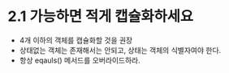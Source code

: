 # 2.1 가능하면 적게 캡슐화하세요

- 4개 이하의 객체를 캡슐화할 것을 권장
- 상태없는 객체는 존재해서는 안되고, 상태는 객체의 식별자여야 한다.
- 항상 eqauls() 메서드를 오버라이드하라. 
